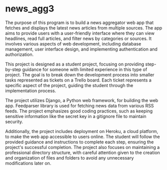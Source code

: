 # news_agg3

The purpose of this program is to build a news aggregator web app that fetches and displays the latest news articles from multiple sources. The app aims to provide users with a user-friendly interface where they can view headlines, read full articles, and filter news by categories or sources. It involves various aspects of web development, including database management, user interface design, and implementing authentication and authorization.

This project is designed as a student project, focusing on providing step-by-step guidance for someone with limited experience in this type of project. The goal is to break down the development process into smaller tasks represented as tickets on a Trello board. Each ticket represents a specific aspect of the project, guiding the student through the implementation process.

The project utilizes Django, a Python web framework, for building the web app. Feedparser library is used for fetching news data from various RSS feeds. The project emphasizes good coding practices, such as keeping sensitive information like the secret key in a gitignore file to maintain security.

Additionally, the project includes deployment on Heroku, a cloud platform, to make the web app accessible to users online. The student will follow the provided guidance and instructions to complete each step, ensuring the project's successful completion. The project also focuses on maintaining a professional directory structure, with careful attention given to the creation and organization of files and folders to avoid any unnecessary modifications later on.

